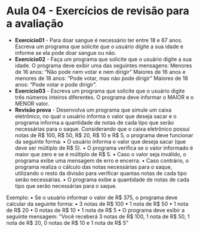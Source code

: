 # Aula 04 - **Exercícios de revisão para a avaliação**

* **Exercício01** - Para doar sangue é necessário ter entre 18 e 67 anos. Escreva um programa que solicite que o usuário digite a sua idade e informe se ela pode doar sangue ou não.
* **Exercício02** - Faça um programa que solicite que o usuário digite a sua idade. O programa deve exibir uma das seguintes mensagens:
Menores de 16 anos: “Não pode nem votar e nem dirigir”
Maiores de 16 anos e menores de 18 anos: “Pode votar, mas não pode dirigir”
Maiores de 18 anos: “Pode votar e pode dirigir”. 
* **Exercício03** - Escreva um programa que solicite que o usuário digite três números inteiros diferentes. O programa deve informar o MAIOR e o MENOR valor. 
* **Revisão prova** - Desenvolva um programa que simule um caixa eletrônico, no qual o usuário informa o valor que deseja sacar e o programa informa a quantidade de notas de cada tipo que serão necessárias para o saque.
Considerando que o caixa eletrônico possui notas de R$ 100, R$ 50, R$ 20, R$ 10 e R$ 5, o programa deve funcionar da seguinte forma:
•	O usuário informa o valor que deseja sacar (que deve ser múltiplo de R$ 5).
•	O programa verifica se o valor informado é maior que zero e se é múltiplo de R$ 5.
•	Caso o valor seja inválido, o programa exibe uma mensagem de erro e encerra.
•	Caso contrário, o programa realiza o cálculo das notas necessárias para o saque, utilizando o resto da divisão para verificar quantas notas de cada tipo serão necessárias.
•	O programa exibe a quantidade de notas de cada tipo que serão necessárias para o saque.

Exemplo:
•	Se o usuário informar o valor de R$ 375, o programa deve calcular da seguinte forma:
•	3 notas de R$ 100
•	1 nota de R$ 50
•	1 nota de R$ 20
•	0 notas de R$ 10
•	1 nota de R$ 5
•	O programa deve exibir a seguinte mensagem: "Você receberá 3 notas de R$ 100, 1 nota de R$ 50, 1 nota de R$ 20, 0 notas de R$ 10 e 1 nota de R$ 5”
